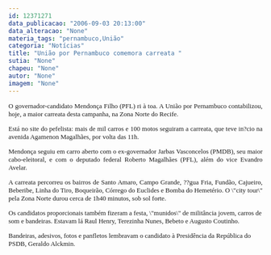 ```yaml
---
id: 12371271
data_publicacao: "2006-09-03 20:13:00"
data_alteracao: "None"
materia_tags: "pernambuco,União"
categoria: "Notícias"
title: "União por Pernambuco comemora carreata "
sutia: "None"
chapeu: "None"
autor: "None"
imagem: "None"
---
```

<p><FONT size=2></p>
<p><P align=justify><FONT face=Verdana>O governador-candidato Mendonça Filho (PFL) ri à toa. A União por Pernambuco contabilizou, hoje, a maior carreata desta campanha, na Zona Norte do Recife. </FONT></P></p>
<p><P align=justify><FONT face=Verdana>Está no site do pefelista: mais de mil carros e 100 motos seguiram a carreata, que teve in?cio na avenida Agamenon Magalhães, por volta das 11h.</FONT></P></p>
<p><P align=justify><FONT face=Verdana>Mendonça seguiu em carro aberto com o ex-governador Jarbas Vasconcelos (PMDB), seu maior cabo-eleitoral, e com o deputado federal Roberto Magalhães (PFL), além do vice Evandro Avelar. </FONT></P></p>
<p><P align=justify><FONT face=Verdana>A carreata percorreu os bairros de Santo Amaro, Campo Grande, ??gua Fria, Fundão, Cajueiro, Beberibe, Linha do Tiro, Boqueirão, Córrego do Euclides e Bomba do Hemetério. O \"city tour\" pela Zona Norte durou cerca de 1h40 minutos, sob sol forte. </FONT></P></p>
<p><P><FONT face=Verdana>Os candidatos proporcionais também fizeram a festa, \"munidos\" de militância jovem, carros de som e bandeiras. Estavam lá Raul Henry, Terezinha Nunes, Bebeto e Augusto Coutinho. </FONT></P></p>
<p><P><FONT face=Verdana>Bandeiras, adesivos, fotos e panfletos lembravam o candidato à Presidência da República do PSDB, Geraldo Alckmin. </FONT></P></p>
<p><P>&nbsp;</P></FONT> </p>
